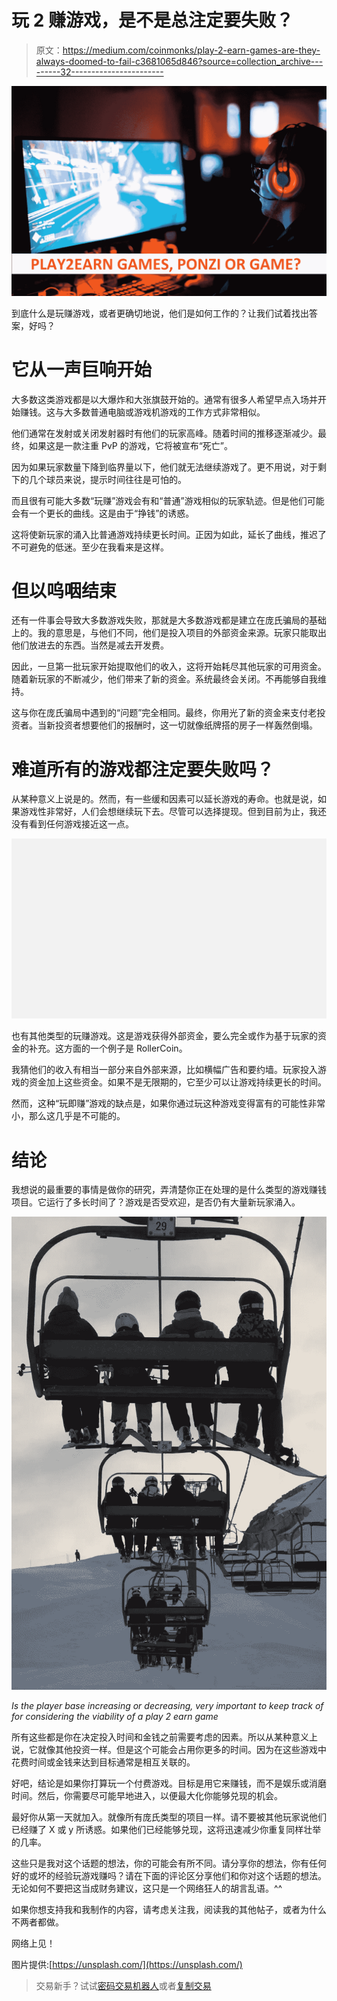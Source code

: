 # 玩 2 赚游戏，是不是总注定要失败？

> 原文：<https://medium.com/coinmonks/play-2-earn-games-are-they-always-doomed-to-fail-c3681065d846?source=collection_archive---------32----------------------->

![](img/e2b86088a19413239b22b7896026d43e.png)

到底什么是玩赚游戏，或者更确切地说，他们是如何工作的？让我们试着找出答案，好吗？

# 它从一声巨响开始

大多数这类游戏都是以大爆炸和大张旗鼓开始的。通常有很多人希望早点入场并开始赚钱。这与大多数普通电脑或游戏机游戏的工作方式非常相似。

他们通常在发射或关闭发射器时有他们的玩家高峰。随着时间的推移逐渐减少。最终，如果这是一款注重 PvP 的游戏，它将被宣布“死亡”。

因为如果玩家数量下降到临界量以下，他们就无法继续游戏了。更不用说，对于剩下的几个球员来说，提示时间往往是可怕的。

而且很有可能大多数“玩赚”游戏会有和“普通”游戏相似的玩家轨迹。但是他们可能会有一个更长的曲线。这是由于“挣钱”的诱惑。

这将使新玩家的涌入比普通游戏持续更长时间。正因为如此，延长了曲线，推迟了不可避免的低迷。至少在我看来是这样。

# 但以呜咽结束

还有一件事会导致大多数游戏失败，那就是大多数游戏都是建立在庞氏骗局的基础上的。我的意思是，与他们不同，他们是投入项目的外部资金来源。玩家只能取出他们放进去的东西。当然是减去开发费。

因此，一旦第一批玩家开始提取他们的收入，这将开始耗尽其他玩家的可用资金。随着新玩家的不断减少，他们带来了新的资金。系统最终会关闭。不再能够自我维持。

这与你在庞氏骗局中遇到的“问题”完全相同。最终，你用光了新的资金来支付老投资者。当新投资者想要他们的报酬时，这一切就像纸牌搭的房子一样轰然倒塌。

# 难道所有的游戏都注定要失败吗？

从某种意义上说是的。然而，有一些缓和因素可以延长游戏的寿命。也就是说，如果游戏性非常好，人们会想继续玩下去。尽管可以选择提现。但到目前为止，我还没有看到任何游戏接近这一点。

![](img/31573030d1a65a61fbd5e375cc6c1f55.png)

也有其他类型的玩赚游戏。这是游戏获得外部资金，要么完全或作为基于玩家的资金的补充。这方面的一个例子是 RollerCoin。

我猜他们的收入有相当一部分来自外部来源，比如横幅广告和要约墙。玩家投入游戏的资金加上这些资金。如果不是无限期的，它至少可以让游戏持续更长的时间。

然而，这种“玩即赚”游戏的缺点是，如果你通过玩这种游戏变得富有的可能性非常小，那么这几乎是不可能的。

# 结论

我想说的最重要的事情是做你的研究，弄清楚你正在处理的是什么类型的游戏赚钱项目。它运行了多长时间了？游戏是否受欢迎，是否仍有大量新玩家涌入。

![](img/547cc1a25d3952e15c387f214b6458f3.png)

*Is the player base increasing or decreasing, very important to keep track of for considering the viability of a play 2 earn game*

所有这些都是你在决定投入时间和金钱之前需要考虑的因素。所以从某种意义上说，它就像其他投资一样。但是这个可能会占用你更多的时间。因为在这些游戏中花费时间或金钱来达到目标通常是相互关联的。

好吧，结论是如果你打算玩一个付费游戏。目标是用它来赚钱，而不是娱乐或消磨时间。然后，你需要尽可能早地进入，以便最大化你能够兑现的机会。

最好你从第一天就加入。就像所有庞氏类型的项目一样。请不要被其他玩家说他们已经赚了 X 或 y 所诱惑。如果他们已经能够兑现，这将迅速减少你重复同样壮举的几率。

这些只是我对这个话题的想法，你的可能会有所不同。请分享你的想法，你有任何好的或坏的经验玩游戏赚吗？请在下面的评论区分享他们和你对这个话题的想法。无论如何不要把这当成财务建议，这只是一个网络狂人的胡言乱语。^^

如果你想支持我和我制作的内容，请考虑关注我，阅读我的其他帖子，或者为什么不两者都做。

网络上见！

图片提供:[https://unsplash.com/](https://unsplash.com/)

> 交易新手？试试[密码交易机器人](/coinmonks/crypto-trading-bot-c2ffce8acb2a)或者[复制交易](/coinmonks/top-10-crypto-copy-trading-platforms-for-beginners-d0c37c7d698c)